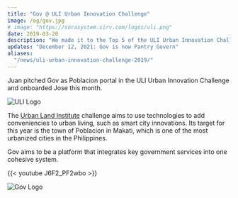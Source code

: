 ```yaml
---
title: "Gov @ ULI Urban Innovation Challenge"
image: /og/gov.jpg
# image: "https://sorasystem.sirv.com/logos/uli.png"
date: 2019-03-20
description: "We made it to the Top 5 of the ULI Urban Innovation Challenge"
updates: "December 12, 2021: Gov is now Pantry Govern"
aliases:
  "/news/uli-urban-innovation-challenge-2019/"
---
```


Juan pitched Gov as Poblacion portal in the ULI Urban Innovation Challenge and onboarded Jose this month.

![ULI Logo](https://sorasystem.sirv.com/logos/uli.png)

The [Urban Land Institute](https://uli.org) challenge aims to use technologies to add conveniencies to urban living, such as smart city innovations. Its target for this year is the town of Poblacion in Makati, which is one of the most urbanized cities in the Philippines. 

Gov aims to be a platform that integrates key government services into one cohesive system. 

<!-- > Update August 2021: SORA Gov is now part of [Hub](/home).  -->

{{< youtube J6F2_PF2wbo >}}


![Gov Logo](/og/gov.jpg)

